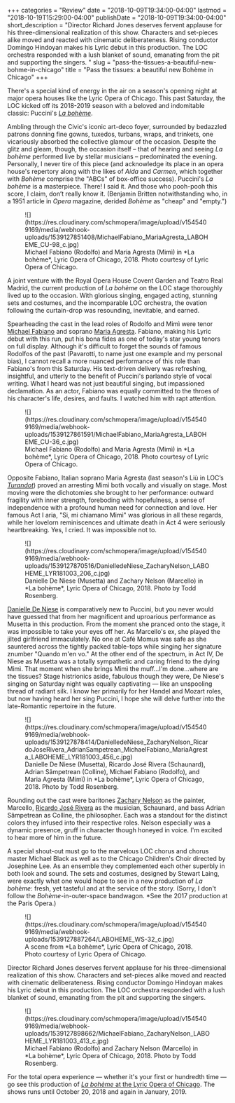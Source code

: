 +++
categories = "Review"
date = "2018-10-09T19:34:00-04:00"
lastmod = "2018-10-19T15:29:00-04:00"
publishDate = "2018-10-09T19:34:00-04:00"
short_description = "Director Richard Jones deserves fervent applause for his three-dimensional realization of this show.  Characters and set-pieces alike moved and reacted with cinematic deliberateness.  Rising conductor Domingo Hindoyan makes his Lyric debut in this production. The LOC orchestra responded with a lush blanket of sound, emanating from the pit and supporting the singers.  "
slug = "pass-the-tissues-a-beautiful-new-bohme-in-chicago"
title = "Pass the tissues: a beautiful new Bohème in Chicago"
+++

There's a special kind of energy in the air on a season's opening night at major opera houses like the Lyric Opera of Chicago.  This past Saturday, the LOC kicked off its 2018-2019 season with a beloved and indomitable classic: Puccini's [*La bohème*](https://www.lyricopera.org/concertstickets/calendar/2018-2019/la-boheme-opera-tickets).
 
Ambling through the Civic's iconic art-deco foyer, surrounded by bedazzled patrons donning fine gowns, tuxedos, turbans, wraps, and trinkets, one vicariously absorbed the collective glamour of the occasion. Despite the glitz and gleam, though, the occasion itself – that of hearing and seeing *La bohème* performed live by stellar musicians – predominated the evening. Personally, I never tire of this piece (and acknowledge its place in an opera house's repertory along with the likes of *Aida* and *Carmen*, which together with *Bohème* comprise the "ABCs" of box-office success).  Puccini's *La bohème* is a masterpiece. There! I said it.  And those who pooh-pooh this score, I claim, don’t really know it.  (Benjamin Britten notwithstanding who, in a 1951 article in *Opera* magazine, derided *Bohème* as "cheap" and "empty.") 

<figure data-type="image">
![](https://res.cloudinary.com/schmopera/image/upload/v1545409169/media/webhook-uploads/1539127851408/MichaelFabiano_MariaAgresta_LABOHEME_CU-98_c.jpg)
<figcaption>Michael Fabiano (Rodolfo) and Maria Agresta (Mimì) in *La bohème*, Lyric Opera of Chicago, 2018. Photo courtesy of Lyric Opera of Chicago.</figcaption>
</figure>

A joint venture with the Royal Opera House Covent Garden and Teatro Real Madrid, the current production of *La bohème* on the LOC stage thoroughly lived up to the occasion.  With glorious singing, engaged acting, stunning sets and costumes, and the incomparable LOC orchestra, the ovation following the curtain-drop was resounding, inevitable, and earned.

Spearheading the cast in the lead roles of Rodolfo and Mimì were tenor [Michael Fabiano](/scene/people/michael-fabiano/) and soprano [Maria Agresta](/scene/people/maria-agresta/).  Fabiano, making his Lyric debut with this run, put his bona fides as one of today's star young tenors on full display.  Although it's difficult to forget the sounds of famous Rodolfos of the past (Pavarotti, to name just one example and my personal bias), I cannot recall a more nuanced performance of this role than Fabiano's from this Saturday.  His text-driven delivery was refreshing, insightful, and utterly to the benefit of Puccini's parlando style of vocal writing.  What I heard was not just beautiful singing, but impassioned declamation.  As an actor, Fabiano was equally committed to the throes of his character's life, desires, and faults.  I watched him with rapt attention.

<figure data-type="image">
![](https://res.cloudinary.com/schmopera/image/upload/v1545409169/media/webhook-uploads/1539127861591/MichaelFabiano_MariaAgresta_LABOHEME_CU-36_c.jpg)
<figcaption>Michael Fabiano (Rodolfo) and Maria Agresta (Mimì) in *La bohème*, Lyric Opera of Chicago, 2018. Photo courtesy of Lyric Opera of Chicago.</figcaption>
</figure>
 
Opposite Fabiano, Italian soprano Maria Agresta (last season's Liù in LOC’s [*Turandot*](/an-operas-evolving-relevance-turandot/)) proved an arresting Mimì both vocally and visually on stage.  Most moving were the dichotomies she brought to her performance: outward fragility with inner strength, foreboding with hopefulness, a sense of independence with a profound human need for connection and love. Her famous Act I aria, "Si, mi chiamano Mimì" was glorious in all these regards, while her lovelorn reminiscences and ultimate death in Act 4 were seriously heartbreaking.  Yes, I cried.  It was impossible not to.

<figure data-type="image">
![](https://res.cloudinary.com/schmopera/image/upload/v1545409169/media/webhook-uploads/1539127870516/DanielledeNiese_ZacharyNelson_LABOHEME_LYR181003_206_c.jpg)
<figcaption>Danielle De Niese (Musetta) and Zachary Nelson (Marcello) in *La bohème*, Lyric Opera of Chicago, 2018. Photo by Todd Rosenberg.</figcaption>
</figure>

[Danielle De Niese](/scene/people/danielle-de-niese/) is comparatively new to Puccini, but you never would have guessed that from her magnificent and uproarious performance as Musetta in this production.  From the moment she pranced onto the stage, it was impossible to take your eyes off her.  As Marcello's ex, she played the jilted girlfriend immaculately.  No one at Café Momus was safe as she sauntered across the tightly packed table-tops while singing her signature znumber "Quando m'en vo." At the other end of the spectrum, in Act IV, De Niese as Musetta was a totally sympathetic and caring friend to the dying Mimì.  That moment when she brings Mimì the muff…I'm done…where are the tissues? Stage histrionics aside, fabulous though they were, De Niese's singing on Saturday night was equally captivating — like an unspooling thread of radiant silk.  I know her primarily for her Handel and Mozart roles, but now having heard her sing Puccini, I hope she will delve further into the late-Romantic repertoire in the future.

<figure data-type="image">
![](https://res.cloudinary.com/schmopera/image/upload/v1545409169/media/webhook-uploads/1539127878414/DanielledeNiese_ZacharyNelson_RicardoJoseRivera_AdrianSampetrean_MichaelFabiano_MariaAgresta_LABOHEME_LYR181003_456_c.jpg)
<figcaption>Danielle De Niese (Musetta), Ricardo José Rivera (Schaunard), Adrian Sâmpetrean (Colline), Michael Fabiano (Rodolfo), and Maria Agresta (Mimì) in *La bohème*, Lyric Opera of Chicago, 2018. Photo by Todd Rosenberg.</figcaption>
</figure>

Rounding out the cast were baritones [Zachary Nelson](/talking-with-singers-zachary-nelson/) as the painter, Marcello, [Ricardo José Rivera](/scene/people/ricardo-rivera/) as the musician, Schaunard, and bass Adrian Sâmpetrean as Colline, the philosopher.  Each was a standout for the distinct colors they infused into their respective roles.  Nelson especially was a dynamic presence, gruff in character though honeyed in voice.  I'm excited to hear more of him in the future. 
 
A special shout-out must go to the marvelous LOC chorus and chorus master Michael Black as well as to the Chicago Children's Choir directed by Josephine Lee.  As an ensemble they complemented each other superbly in both look and sound. The sets and costumes, designed by Stewart Laing, were exactly what one would hope to see in a new production of *La bohème*: fresh, yet tasteful and at the service of the story. (Sorry, I don't follow the *Bohème*-in-outer-space bandwagon. \*See the 2017 production at the Paris Opera.)

<figure data-type="image">
![](https://res.cloudinary.com/schmopera/image/upload/v1545409169/media/webhook-uploads/1539127887264/LABOHEME_WS-32_c.jpg)
<figcaption>A scene from *La bohème*, Lyric Opera of Chicago, 2018. Photo courtesy of Lyric Opera of Chicago.</figcaption>
</figure>
 
Director Richard Jones deserves fervent applause for his three-dimensional realization of this show.  Characters and set-pieces alike moved and reacted with cinematic deliberateness.  Rising conductor Domingo Hindoyan makes his Lyric debut in this production. The LOC orchestra responded with a lush blanket of sound, emanating from the pit and supporting the singers.  

<figure data-type="image">
![](https://res.cloudinary.com/schmopera/image/upload/v1545409169/media/webhook-uploads/1539127898662/MichaelFabiano_ZacharyNelson_LABOHEME_LYR181003_413_c.jpg)
<figcaption>Michael Fabiano (Rodolfo) and Zachary Nelson (Marcello) in *La bohème*, Lyric Opera of Chicago, 2018. Photo by Todd Rosenberg.</figcaption>
</figure>

For the total opera experience — whether it's your first or hundredth time — go see this production of [*La bohème* at the Lyric Opera of Chicago](https://www.lyricopera.org/concertstickets/calendar/2018-2019/la-boheme-opera-tickets). The shows runs until October 20, 2018 and again in January, 2019.
